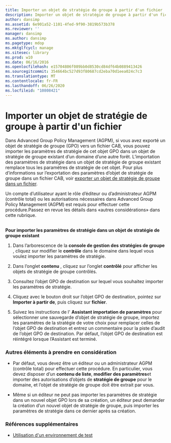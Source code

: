 ```yaml
---
title: Importer un objet de stratégie de groupe à partir d'un fichier
description: Importer un objet de stratégie de groupe à partir d'un fichier
author: dansimp
ms.assetid: 6e901a52-1101-4fed-9f90-3819b573b378
ms.reviewer: ''
manager: dansimp
ms.author: dansimp
ms.pagetype: mdop
ms.mktglfcycl: manage
ms.sitesec: library
ms.prod: w10
ms.date: 06/16/2016
ms.openlocfilehash: e15704806f089bb0d8530cd84df64b0889413426
ms.sourcegitcommit: 354664bc527d93f80687cd2eba70d1eea024c7c3
ms.translationtype: MT
ms.contentlocale: fr-FR
ms.lasthandoff: 06/26/2020
ms.locfileid: "10808421"
---
```

# Importer un objet de stratégie de groupe à partir d'un fichier


Dans Advanced Group Policy Management (AGPM), si vous avez exporté un objet de stratégie de groupe (GPO) vers un fichier CAB, vous pouvez importer les paramètres de stratégie de cet objet GPO dans un objet de stratégie de groupe existant d’un domaine d’une autre forêt. L’importation des paramètres de stratégie dans un objet de stratégie de groupe existant remplace tous les paramètres de stratégie de cet objet. Pour plus d’informations sur l’exportation des paramètres d’objet de stratégie de groupe dans un fichier CAB, voir [exporter un objet de stratégie de groupe dans un fichier](export-a-gpo-to-a-file.md).

Un compte d’utilisateur ayant le rôle d’éditeur ou d’administrateur AGPM (contrôle total) ou les autorisations nécessaires dans Advanced Group Policy Management (AGPM) est requis pour effectuer cette procédure.Passez en revue les détails dans «autres considérations» dans cette rubrique.

## <a href="" id="bkmk-existing"></a>


**Pour importer les paramètres de stratégie dans un objet de stratégie de groupe existant**

1.  Dans l’arborescence de la **console de gestion des stratégies de groupe** , cliquez sur modifier le **contrôle** dans le domaine dans lequel vous voulez importer les paramètres de stratégie.

2.  Dans l’onglet **contenu** , cliquez sur l’onglet **contrôlé** pour afficher les objets de stratégie de groupe contrôlés.

3.  Consultez l’objet GPO de destination sur lequel vous souhaitez importer les paramètres de stratégie.

4.  Cliquez avec le bouton droit sur l’objet GPO de destination, pointez sur **Importer à partir de**, puis cliquez sur **fichier**.

5.  Suivez les instructions de l' **Assistant importation de paramètres** pour sélectionner une sauvegarde d’objet de stratégie de groupe, importez les paramètres de la stratégie de votre choix pour remplacer celles de l’objet GPO de destination et entrez un commentaire pour la piste d’audit de l’objet GPO de destination. Par défaut, l’objet GPO de destination est réintégré lorsque l’Assistant est terminé.

### Autres éléments à prendre en considération

-   Par défaut, vous devez être un éditeur ou un administrateur AGPM (contrôle total) pour effectuer cette procédure. En particulier, vous devez disposer d’un **contenu de liste**, **modifier des paramètres**et importer des autorisations d’objets de **stratégie de groupe** pour le domaine, et l’objet de stratégie de groupe doit être extrait par vous.

-   Même si un éditeur ne peut pas importer les paramètres de stratégie dans un nouvel objet GPO lors de sa création, un éditeur peut demander la création d’un nouvel objet de stratégie de groupe, puis importer les paramètres de stratégie dans ce dernier après sa création.

### Références supplémentaires

-   [Utilisation d'un environnement de test](using-a-test-environment.md)

 

 





